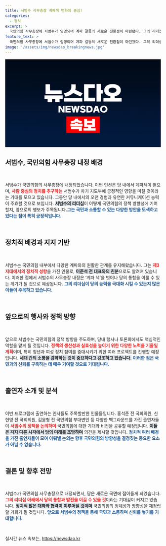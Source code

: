 ```yaml
---
title: 서범수 사무총장 계파색 변화의 중심!
categories:
  - 정치
excerpt: >
  국민의힘 사무총장에 서범수가 임명되며 계파 갈등의 새로운 전환점이 마련됐다. 그의 리더십 속, 당 내부의 화합과 안정이 기대된다. 과연 서범수가 이끄는 미래는 어떻게 변화할 것인가? 클릭해 더 알아보세요!
feature_text: >
  국민의힘 사무총장에 서범수가 임명되며 계파 갈등의 새로운 전환점이 마련됐다. 그의 리더십 속, 당 내부의 화합과 안정이 기대된다. 과연 서범수가 이끄는 미래는 어떻게 변화할 것인가? 클릭해 더 알아보세요!
image: '/assets/img/newsdao_breakingnews.jpg'
---
```


<p><img src="/assets/img/newsdao_breakingnews.jpg" alt="implanttips 속보" /></p>

<h2 data-ke-size="size26">서범수, 국민의힘 사무총장 내정 배경</h2>

<p data-ke-size="size16">&nbsp;</p>

<p>서범수가 국민의힘의 사무총장에 내정되었습니다. 이번 인선은 당 내에서 계파색이 옅으며, <b><span style="color: #ee2323;">사람 중심의 정치를 추구하는</span></b> 서범수가 차기 지도부에 긍정적인 영향을 미칠 것이라는 기대를 모으고 있습니다. 그동안 당 내에서의 오랜 경험과 유연한 커뮤니케이션 능력이 주효할 것으로 보입니다. <b><span style="background-color: #21538527;">서범수의 리더십</span></b>이 어떻게 국민의힘의 정책 방향성에 기여할지, 앞으로의 행보가 주목됩니다.<b><span style="color: #1a5490;">그는 국민과 소통할 수 있는 다양한 방안을 모색하고 있다는 점이 특히 긍정적입니다.</span></b> </p>

<p data-ke-size="size16">&nbsp;</p>

<h2 data-ke-size="size26">정치적 배경과 지지 기반</h2>

<p data-ke-size="size16">&nbsp;</p>

<p>서범수는 국민의힘 내부에서 다양한 계파와의 원활한 관계를 유지해왔습니다. 그는 <b><span style="color: #ee2323;">제3지대에서의 정치적 성향</span></b>을 가진 인물로, <b><span style="background-color: #21538527;">이준석 전 대표와의 친분</span></b>으로도 알려져 있습니다. 이러한 점에서 서범수의 사무총장 내정은 ‘계파 색’을 벗어나 당의 통합을 이룰 수 있는 계기가 될 것으로 예상됩니다. <b><span style="color: #1a5490;">그의 리더십이 당의 능력을 극대화 시킬 수 있는지 많은 이들이 주목하고 있습니다.</span></b></p>

<p data-ke-size="size16">&nbsp;</p>

<h2 data-ke-size="size26">앞으로의 행사와 정책 방향</h2>

<p data-ke-size="size16">&nbsp;</p>

<p>앞으로 서범수는 국민의힘의 정책 방향을 주도하며, 당내 행사나 토론회에서도 핵심적인 역할을 맡게 될 것입니다. <b><span style="color: #ee2323;">정책의 생산성과 실효성을 높이기 위한 다양한 노력을 기울일 계획</span></b>이며, 특히 청년과 여성 정치 참여를 증대시키기 위한 여러 프로젝트를 진행할 예정입니다. <b><span style="background-color: #21538527;">세대 간의 소통을 강화하는 것이 중요하다고 강조하고 있습니다.</span></b> <b><span style="color: #1a5490;">이러한 점은 국민과의 신뢰를 구축하는 데 매우 기여할 것으로 기대됩니다.</span></b></p>

<p data-ke-size="size16">&nbsp;</p>

<h2 data-ke-size="size26">출연자 소개 및 분석</h2>

<p data-ke-size="size16">&nbsp;</p>

<p>이번 프로그램에 출연하는 인사들도 주목할만한 인물들입니다. 홍석준 전 국회의원, 신현영 전 국회의원, 김윤형 전 국민의힘 부대변인 등 다양한 백그라운드를 가진 출연자들이 <b><span style="color: #ee2323;">서범수의 정책을 논의하며</span></b> 국민의힘에 대한 기대와 비전을 공유할 예정입니다. <b><span style="background-color: #21538527;">이들은 각자 다른 시각에서 당의 미래를 조망하며</span></b> 의견을 제시할 것입니다. <b><span style="color: #1a5490;">정치적 여러 배경을 가진 출연자들이 모여 이뤄낼 논의는 향후 국민의힘의 방향성을 결정짓는 중요한 요소가 아닐 수 없습니다.</span></b></p>

<p data-ke-size="size16">&nbsp;</p>

<h2 data-ke-size="size26">결론 및 향후 전망</h2>

<p data-ke-size="size16">&nbsp;</p>

<p>서범수가 국민의힘 사무총장으로 내정되면서, 당은 새로운 국면에 접어들게 되었습니다. <b><span style="color: #ee2323;">그의 리더십 아래에서 당의 통합과 발전을 이끌 수 있을 것</span></b>이라는 기대감이 커지고 있습니다. <b><span style="background-color: #21538527;">정치적 많은 대화와 협력이 이루어질 것이며</span></b> 국민의힘의 정체성과 방향성을 재정립할 기회가 될 것입니다. <b><span style="color: #1a5490;">앞으로 서범수의 정책을 통해 국민과 소통하며 신뢰를 쌓기를 기대합니다.</span></b></p>

<p data-ke-size="size16">&nbsp;</p>
실시간 뉴스 속보는, <a href="https://newsdao.kr" rel="dofollow">https://newsdao.kr</a>


